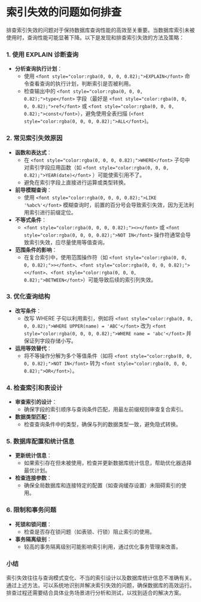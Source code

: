 # 索引失效的问题如何排查

<font style="color:rgba(0, 0, 0, 0.82);">排查索引失效的问题对于保持数据库查询性能的高效至关重要。当数据库索引未被使用时，查询性能可能显著下降。以下是发现和排查索引失效的方法及策略：</font>

### <font style="color:rgba(0, 0, 0, 0.82);">1. 使用 EXPLAIN 诊断查询</font>

+ **<font style="color:rgba(0, 0, 0, 0.82);">分析查询执行计划</font>**<font style="color:rgba(0, 0, 0, 0.82);">：</font>
  + <font style="color:rgba(0, 0, 0, 0.82);">使用</font><font style="color:rgba(0, 0, 0, 0.82);"> </font>`<font style="color:rgba(0, 0, 0, 0.82);">EXPLAIN</font>`<font style="color:rgba(0, 0, 0, 0.82);"> </font><font style="color:rgba(0, 0, 0, 0.82);">命令查看查询的执行计划，判断索引是否被利用。</font>
  + <font style="color:rgba(0, 0, 0, 0.82);">检查输出中的</font><font style="color:rgba(0, 0, 0, 0.82);"> </font>`<font style="color:rgba(0, 0, 0, 0.82);">type</font>`<font style="color:rgba(0, 0, 0, 0.82);"> </font><font style="color:rgba(0, 0, 0, 0.82);">字段（最好是</font><font style="color:rgba(0, 0, 0, 0.82);"> </font>`<font style="color:rgba(0, 0, 0, 0.82);">ref</font>`<font style="color:rgba(0, 0, 0, 0.82);"> </font><font style="color:rgba(0, 0, 0, 0.82);">或</font><font style="color:rgba(0, 0, 0, 0.82);"> </font>`<font style="color:rgba(0, 0, 0, 0.82);">const</font>`<font style="color:rgba(0, 0, 0, 0.82);">），避免使用全表扫描 (</font>`<font style="color:rgba(0, 0, 0, 0.82);">ALL</font>`<font style="color:rgba(0, 0, 0, 0.82);">)。</font>

### <font style="color:rgba(0, 0, 0, 0.82);">2. 常见索引失效原因</font>

+ **<font style="color:rgba(0, 0, 0, 0.82);">函数和表达式</font>**<font style="color:rgba(0, 0, 0, 0.82);">：</font>
  + <font style="color:rgba(0, 0, 0, 0.82);">在</font><font style="color:rgba(0, 0, 0, 0.82);"> </font>`<font style="color:rgba(0, 0, 0, 0.82);">WHERE</font>`<font style="color:rgba(0, 0, 0, 0.82);"> </font><font style="color:rgba(0, 0, 0, 0.82);">子句中对索引字段应用函数（如</font><font style="color:rgba(0, 0, 0, 0.82);"> </font>`<font style="color:rgba(0, 0, 0, 0.82);">YEAR(date)</font>`<font style="color:rgba(0, 0, 0, 0.82);"> </font><font style="color:rgba(0, 0, 0, 0.82);">）可能使索引用不了。</font>
  + <font style="color:rgba(0, 0, 0, 0.82);">避免在索引字段上直接进行运算或类型转换。</font>
+ **<font style="color:rgba(0, 0, 0, 0.82);">前导模糊查询</font>**<font style="color:rgba(0, 0, 0, 0.82);">：</font>
  + <font style="color:rgba(0, 0, 0, 0.82);">使用</font><font style="color:rgba(0, 0, 0, 0.82);"> </font>`<font style="color:rgba(0, 0, 0, 0.82);">LIKE '%abc%'</font>`<font style="color:rgba(0, 0, 0, 0.82);"> </font><font style="color:rgba(0, 0, 0, 0.82);">模糊查询时，前置的百分号会导致索引失效，因为无法利用索引进行前缀定位。</font>
+ **<font style="color:rgba(0, 0, 0, 0.82);">不等式条件</font>**<font style="color:rgba(0, 0, 0, 0.82);">：</font>
  + `<font style="color:rgba(0, 0, 0, 0.82);"><></font>`<font style="color:rgba(0, 0, 0, 0.82);"> </font><font style="color:rgba(0, 0, 0, 0.82);">或</font><font style="color:rgba(0, 0, 0, 0.82);"> </font>`<font style="color:rgba(0, 0, 0, 0.82);">NOT IN</font>`<font style="color:rgba(0, 0, 0, 0.82);"> </font><font style="color:rgba(0, 0, 0, 0.82);">操作符通常会导致索引失效，应尽量使用等值查询。</font>
+ **<font style="color:rgba(0, 0, 0, 0.82);">范围条件的影响</font>**<font style="color:rgba(0, 0, 0, 0.82);">：</font>
  + <font style="color:rgba(0, 0, 0, 0.82);">在复合索引中，使用范围操作符（如</font><font style="color:rgba(0, 0, 0, 0.82);"> </font>`<font style="color:rgba(0, 0, 0, 0.82);">></font>`<font style="color:rgba(0, 0, 0, 0.82);">、</font>`<font style="color:rgba(0, 0, 0, 0.82);"><</font>`<font style="color:rgba(0, 0, 0, 0.82);">、</font>`<font style="color:rgba(0, 0, 0, 0.82);">BETWEEN</font>`<font style="color:rgba(0, 0, 0, 0.82);">）可能导致后续的索引列失效。</font>

### <font style="color:rgba(0, 0, 0, 0.82);">3. 优化查询结构</font>

+ **<font style="color:rgba(0, 0, 0, 0.82);">改写条件</font>**<font style="color:rgba(0, 0, 0, 0.82);">：</font>
  + <font style="color:rgba(0, 0, 0, 0.82);">改写 WHERE 子句以利用索引，例如将</font><font style="color:rgba(0, 0, 0, 0.82);"> </font>`<font style="color:rgba(0, 0, 0, 0.82);">WHERE UPPER(name) = 'ABC'</font>`<font style="color:rgba(0, 0, 0, 0.82);"> </font><font style="color:rgba(0, 0, 0, 0.82);">改为</font><font style="color:rgba(0, 0, 0, 0.82);"> </font>`<font style="color:rgba(0, 0, 0, 0.82);">WHERE name = 'abc'</font>`<font style="color:rgba(0, 0, 0, 0.82);"> </font><font style="color:rgba(0, 0, 0, 0.82);">并保证列字段存储小写。</font>
+ **<font style="color:rgba(0, 0, 0, 0.82);">运用等效替代</font>**<font style="color:rgba(0, 0, 0, 0.82);">：</font>
  + <font style="color:rgba(0, 0, 0, 0.82);">将不等操作分解为多个等值条件（如将</font><font style="color:rgba(0, 0, 0, 0.82);"> </font>`<font style="color:rgba(0, 0, 0, 0.82);">NOT IN</font>`<font style="color:rgba(0, 0, 0, 0.82);"> </font><font style="color:rgba(0, 0, 0, 0.82);">转为</font><font style="color:rgba(0, 0, 0, 0.82);"> </font>`<font style="color:rgba(0, 0, 0, 0.82);">OR</font>`<font style="color:rgba(0, 0, 0, 0.82);">）。</font>

### <font style="color:rgba(0, 0, 0, 0.82);">4. 检查索引和表设计</font>

+ **<font style="color:rgba(0, 0, 0, 0.82);">审查索引的设计</font>**<font style="color:rgba(0, 0, 0, 0.82);">：</font>
  + <font style="color:rgba(0, 0, 0, 0.82);">确保字段的索引顺序与查询条件匹配，用最左前缀规则审查复合索引。</font>
+ **<font style="color:rgba(0, 0, 0, 0.82);">数据类型匹配</font>**<font style="color:rgba(0, 0, 0, 0.82);">：</font>
  + <font style="color:rgba(0, 0, 0, 0.82);">检查查询条件中的类型，确保与列的数据类型一致，避免隐式转换。</font>

### <font style="color:rgba(0, 0, 0, 0.82);">5. 数据库配置和统计信息</font>

+ **<font style="color:rgba(0, 0, 0, 0.82);">更新统计信息</font>**<font style="color:rgba(0, 0, 0, 0.82);">：</font>
  + <font style="color:rgba(0, 0, 0, 0.82);">如果索引存在但未被使用，检查并更新数据库统计信息，帮助优化器选择最优计划。</font>
+ **<font style="color:rgba(0, 0, 0, 0.82);">检查连接参数</font>**<font style="color:rgba(0, 0, 0, 0.82);">：</font>
  + <font style="color:rgba(0, 0, 0, 0.82);">确保全局数据库和连接特定的配置（如查询缓存设置）未阻碍索引的使用。</font>

### <font style="color:rgba(0, 0, 0, 0.82);">6. 限制和事务问题</font>

+ **<font style="color:rgba(0, 0, 0, 0.82);">死锁和锁问题</font>**<font style="color:rgba(0, 0, 0, 0.82);">：</font>
  + <font style="color:rgba(0, 0, 0, 0.82);">检查是否存在锁问题（如表锁、行锁）阻止索引的使用。</font>
+ **<font style="color:rgba(0, 0, 0, 0.82);">事务隔离级别</font>**<font style="color:rgba(0, 0, 0, 0.82);">：</font>
  + <font style="color:rgba(0, 0, 0, 0.82);">较高的事务隔离级别可能影响索引利用，通过优化事务管理来改善。</font>

### <font style="color:rgba(0, 0, 0, 0.82);">小结</font>

<font style="color:rgba(0, 0, 0, 0.82);">索引失效往往与查询模式变化、不当的索引设计以及数据库统计信息不准确有关。通过上述方法，可以系统地识别并解决索引失效的问题，确保数据库的高效运行。排查过程还需要结合具体业务场景进行分析和测试，以找到适合的解决方案。</font>

